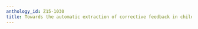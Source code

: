 ```yaml
---
anthology_id: Z15-1030
title: Towards the automatic extraction of corrective feedback in child-adult dialogue
---
```

